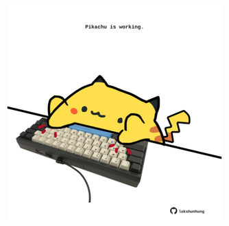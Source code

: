 <!-- built at 24/06/2023, 11:01:03 UTC -->
<p align="center">
  <img width="500" height="500" src="./ReadmeImage.svg">
</p>
